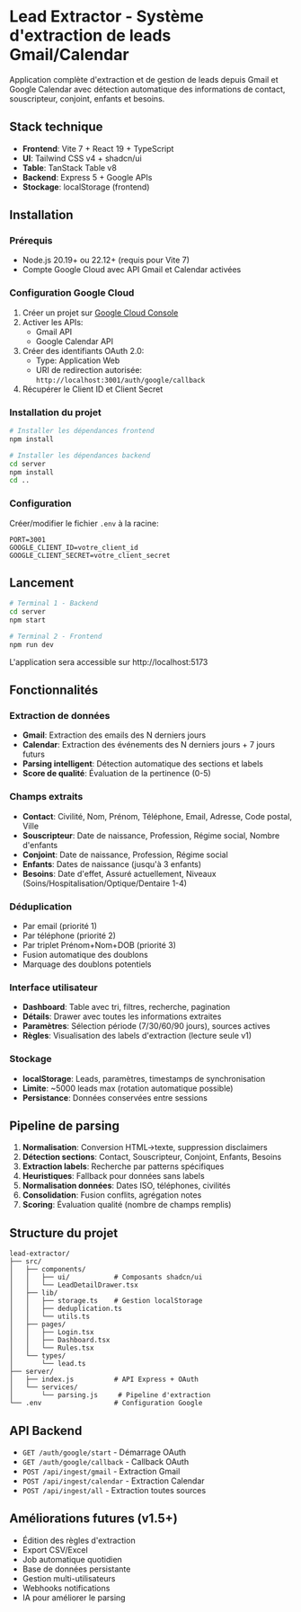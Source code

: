 # Lead Extractor - Système d'extraction de leads Gmail/Calendar

Application complète d'extraction et de gestion de leads depuis Gmail et Google Calendar avec détection automatique des informations de contact, souscripteur, conjoint, enfants et besoins.

## Stack technique

- **Frontend**: Vite 7 + React 19 + TypeScript
- **UI**: Tailwind CSS v4 + shadcn/ui
- **Table**: TanStack Table v8
- **Backend**: Express 5 + Google APIs
- **Stockage**: localStorage (frontend)

## Installation

### Prérequis
- Node.js 20.19+ ou 22.12+ (requis pour Vite 7)
- Compte Google Cloud avec API Gmail et Calendar activées

### Configuration Google Cloud

1. Créer un projet sur [Google Cloud Console](https://console.cloud.google.com)
2. Activer les APIs:
   - Gmail API
   - Google Calendar API
3. Créer des identifiants OAuth 2.0:
   - Type: Application Web
   - URI de redirection autorisée: `http://localhost:3001/auth/google/callback`
4. Récupérer le Client ID et Client Secret

### Installation du projet

```bash
# Installer les dépendances frontend
npm install

# Installer les dépendances backend
cd server
npm install
cd ..
```

### Configuration

Créer/modifier le fichier `.env` à la racine:
```env
PORT=3001
GOOGLE_CLIENT_ID=votre_client_id
GOOGLE_CLIENT_SECRET=votre_client_secret
```

## Lancement

```bash
# Terminal 1 - Backend
cd server
npm start

# Terminal 2 - Frontend
npm run dev
```

L'application sera accessible sur http://localhost:5173

## Fonctionnalités

### Extraction de données
- **Gmail**: Extraction des emails des N derniers jours
- **Calendar**: Extraction des événements des N derniers jours + 7 jours futurs
- **Parsing intelligent**: Détection automatique des sections et labels
- **Score de qualité**: Évaluation de la pertinence (0-5)

### Champs extraits
- **Contact**: Civilité, Nom, Prénom, Téléphone, Email, Adresse, Code postal, Ville
- **Souscripteur**: Date de naissance, Profession, Régime social, Nombre d'enfants
- **Conjoint**: Date de naissance, Profession, Régime social
- **Enfants**: Dates de naissance (jusqu'à 3 enfants)
- **Besoins**: Date d'effet, Assuré actuellement, Niveaux (Soins/Hospitalisation/Optique/Dentaire 1-4)

### Déduplication
- Par email (priorité 1)
- Par téléphone (priorité 2)
- Par triplet Prénom+Nom+DOB (priorité 3)
- Fusion automatique des doublons
- Marquage des doublons potentiels

### Interface utilisateur
- **Dashboard**: Table avec tri, filtres, recherche, pagination
- **Détails**: Drawer avec toutes les informations extraites
- **Paramètres**: Sélection période (7/30/60/90 jours), sources actives
- **Règles**: Visualisation des labels d'extraction (lecture seule v1)

### Stockage
- **localStorage**: Leads, paramètres, timestamps de synchronisation
- **Limite**: ~5000 leads max (rotation automatique possible)
- **Persistance**: Données conservées entre sessions

## Pipeline de parsing

1. **Normalisation**: Conversion HTML→texte, suppression disclaimers
2. **Détection sections**: Contact, Souscripteur, Conjoint, Enfants, Besoins
3. **Extraction labels**: Recherche par patterns spécifiques
4. **Heuristiques**: Fallback pour données sans labels
5. **Normalisation données**: Dates ISO, téléphones, civilités
6. **Consolidation**: Fusion conflits, agrégation notes
7. **Scoring**: Évaluation qualité (nombre de champs remplis)

## Structure du projet

```
lead-extractor/
├── src/
│   ├── components/
│   │   ├── ui/           # Composants shadcn/ui
│   │   └── LeadDetailDrawer.tsx
│   ├── lib/
│   │   ├── storage.ts    # Gestion localStorage
│   │   ├── deduplication.ts
│   │   └── utils.ts
│   ├── pages/
│   │   ├── Login.tsx
│   │   ├── Dashboard.tsx
│   │   └── Rules.tsx
│   └── types/
│       └── lead.ts
├── server/
│   ├── index.js          # API Express + OAuth
│   └── services/
│       └── parsing.js     # Pipeline d'extraction
└── .env                  # Configuration Google
```

## API Backend

- `GET /auth/google/start` - Démarrage OAuth
- `GET /auth/google/callback` - Callback OAuth
- `POST /api/ingest/gmail` - Extraction Gmail
- `POST /api/ingest/calendar` - Extraction Calendar
- `POST /api/ingest/all` - Extraction toutes sources

## Améliorations futures (v1.5+)

- Édition des règles d'extraction
- Export CSV/Excel
- Job automatique quotidien
- Base de données persistante
- Gestion multi-utilisateurs
- Webhooks notifications
- IA pour améliorer le parsing